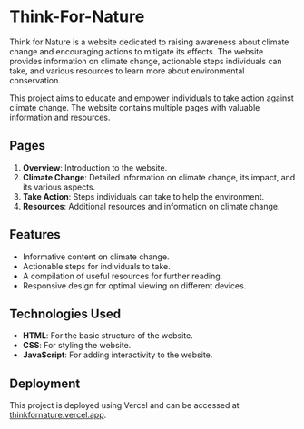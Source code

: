 # Think-For-Nature

Think for Nature is a website dedicated to raising awareness about climate change and encouraging actions to mitigate its effects. The website provides information on climate change, actionable steps individuals can take, and various resources to learn more about environmental conservation.

This project aims to educate and empower individuals to take action against climate change. The website contains multiple pages with valuable information and resources.

## Pages

1. **Overview**: Introduction to the website.
2. **Climate Change**: Detailed information on climate change, its impact, and its various aspects.
3. **Take Action**: Steps individuals can take to help the environment.
4. **Resources**: Additional resources and information on climate change.

## Features

- Informative content on climate change.
- Actionable steps for individuals to take.
- A compilation of useful resources for further reading.
- Responsive design for optimal viewing on different devices.

## Technologies Used

- **HTML**: For the basic structure of the website.
- **CSS**: For styling the website.
- **JavaScript**: For adding interactivity to the website.

## Deployment

This project is deployed using Vercel and can be accessed at [thinkfornature.vercel.app](https://thinkfornature.vercel.app).
